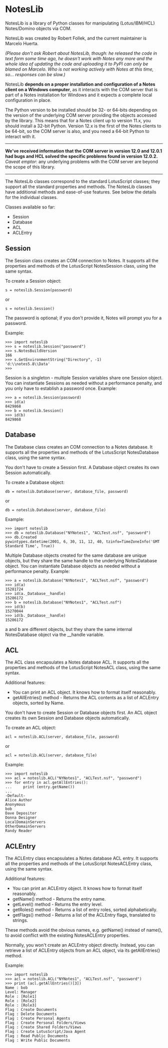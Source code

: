 # NotesLib

NotesLib is a library of Python classes for manipulating (Lotus/IBM/HCL)
Notes/Domino objects via COM.

NotesLib was created by Robert Follek, and the current maintainer is Marcelo Huerta.

*(Please don't ask Robert about NotesLib, though: he released the code in text form some
time ago, he doesn't work with Notes any more and the whole idea of updating the code 
and uploading it to PyPI can only be blamed on Marcelo. Who is not working actively with
Notes at this time, so... responses can be slow.)*

NotesLib **depends on a proper installation and configuration of a Notes client on a 
Windows computer**, as it interacts with the COM server that is part of a Notes installation
for Windows and it expects a complete local configuration in place.

The Python version to be installed should be 32- or 64-bits depending on the version of 
the underlying COM server providing the objects accessed by the library. This means that for
a Notes client up to version 11.x, you should install a 32-bit Python. Version 12.x is the first
of the Notes clients to be 64-bit, so the COM server is also, and you need a 64-bit Python to
interact with it.

-----

**We've received information that the COM server in version 12.0 and 12.0.1 had bugs and HCL
solved the specific problems found in version 12.0.2.** *Caveat emptor*: any underlying problems
with the COM server are beyond the scope of this library.

-----

The NotesLib classes correspond to the standard LotusScript classes; they
support all the standard properties and methods. The NotesLib classes have
additional methods and ease-of-use features. See below the details for the
individual classes.

Classes available so far:

-   Session
-   Database
-   ACL
-   ACLEntry

## Session

The Session class creates an COM connection to Notes. It supports all
the properties and methods of the LotusScript NotesSession class, using
the same syntax.

To create a Session object:

    s = noteslib.Session(password)

or

    s = noteslib.Session()

The password is optional; if you don't provide it, Notes will prompt you
for a password.

Example:

    >>> import noteslib
    >>> s = noteslib.Session("password")
    >>> s.NotesBuildVersion
    166
    >>> s.GetEnvironmentString("Directory", -1)
    'd:\\notes5.8\\Data'
    >>>

Session is a singleton - multiple Session variables share one Session
object. You can instantiate Sessions as needed without a performance
penalty, and you only have to establish a password once. Example:

    >>> a = noteslib.Session(password)
    >>> id(a)
    8429868
    >>> b = noteslib.Session()
    >>> id(b)
    8429868

## Database

The Database class creates an COM connection to a Notes database. It
supports all the properties and methods of the LotusScript NotesDatabase
class, using the same syntax.

You don't have to create a Session first. A Database object creates its own
Session automatically.

To create a Database object:

    db = noteslib.Database(server, database_file, password)

or

    db = noteslib.Database(server, database_file)

Example:

    >>> import noteslib
    >>> db = noteslib.Database("NYNotes1", "ACLTest.nsf", "password")
    >>> db.Created
    pywintypes.datetime(2001, 6, 30, 11, 12, 40, tzinfo=TimeZoneInfo('GMT Standard Time', True))

Multiple Database objects created for the same database are unique objects,
but they share the same handle to the underlying NotesDatabase object.
You can instantiate Database objects as needed without a performance
penalty. Example:

    >>> a = noteslib.Database("NYNotes1", "ACLTest.nsf", "password")
    >>> id(a)
    15281724
    >>> id(a._Database__handle)
    15286172
    >>> b = noteslib.Database("NYNotes1", "ACLTest.nsf")
    >>> id(b)
    15270044
    >>> id(b._Database__handle)
    15286172

a and b are different objects, but they share the same internal
NotesDatabase object via the \__handle variable.

## ACL

The ACL class encapsulates a Notes database ACL. It supports all the
properties and methods of the LotusScript NotesACL class, using the same
syntax.

Additional features:

* You can print an ACL object. It knows how to format itself reasonably.
* getAllEntries() method - Returns the ACL contents as a list of ACLEntry objects, sorted by Name.

You don't have to create Session or Database objects first. An ACL object
creates its own Session and Database objects automatically.

To create an ACL object:

    acl = noteslib.ACL(server, database_file, password)

or

    acl = noteslib.ACL(server, database_file)

Example:

    >>> import noteslib
    >>> acl = noteslib.ACL("NYNotes1", "ACLTest.nsf", "password")
    >>> for entry in acl.getAllEntries():
    ...     print (entry.getName())
    ...
    -Default-
    Alice Author
    Anonymous
    bob
    Dave Depositor
    Donna Designer
    LocalDomainServers
    OtherDomainServers
    Randy Reader

## ACLEntry

The ACLEntry class encapsulates a Notes database ACL entry. It supports
all the properties and methods of the LotusScript NotesACLEntry class,
using the same syntax.

Additional features:

* You can print an ACLEntry object. It knows how to format itself reasonably.
* getName() method - Returns the entry name.
* getLevel() method - Returns the entry level.
* getRoles() method - Returns a list of entry roles, sorted alphabetically.
* getFlags() method - Returns a list of the ACLEntry flags, translated to strings.

These methods avoid the obvious names, e.g. getName() instead of name(),
to avoid conflict with the existing NotesACLEntry properties.

Normally, you won't create an ACLEntry object directly. Instead, you can
retrieve a list of ACLEntry objects from an ACL object, via its
getAllEntries() method.

Example:

    >>> import noteslib
    >>> acl = noteslib.ACL("NYNotes1", "ACLTest.nsf", "password")
    >>> print (acl.getAllEntries()[3])
    Name : bob
    Level: Manager
    Role : [Role1]
    Role : [Role2]
    Role : [Role3]
    Flag : Create Documents
    Flag : Delete Documents
    Flag : Create Personal Agents
    Flag : Create Personal Folders/Views
    Flag : Create Shared Folders/Views
    Flag : Create LotusScript/Java Agent
    Flag : Read Public Documents
    Flag : Write Public Documents
